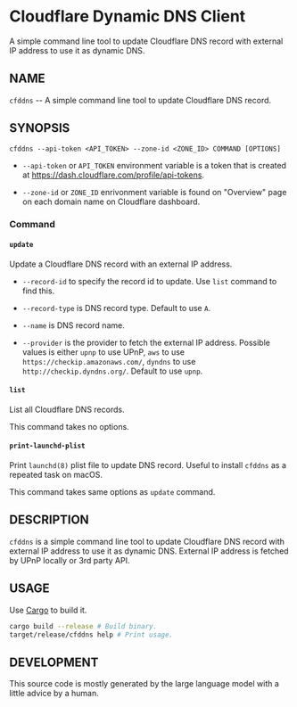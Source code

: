 Cloudflare Dynamic DNS Client
=============================

A simple command line tool to update Cloudflare DNS record with
external IP address to use it as dynamic DNS.

NAME
----

`cfddns` -- A simple command line tool to update Cloudflare DNS record.

SYNOPSIS
--------

```
cfddns --api-token <API_TOKEN> --zone-id <ZONE_ID> COMMAND [OPTIONS]
```

- `--api-token` or `API_TOKEN` environment variable is a token that is
  created at <https://dash.cloudflare.com/profile/api-tokens>.

- `--zone-id` or `ZONE_ID` enrivonment variable is found on "Overview"
  page on each domain name on Cloudflare dashboard.

### Command

#### `update`

Update a Cloudflare DNS record with an external IP address.

- `--record-id` to specify the record id to update. Use `list` command
  to find this.

- `--record-type` is DNS record type. Default to use `A`.

- `--name` is DNS record name.

- `--provider` is the provider to fetch the external IP address.
  Possible values is either
  `upnp` to use UPnP, `aws` to use `https://checkip.amazonaws.com/`,
  `dyndns` to use `http://checkip.dyndns.org/`.
  Default to use `upnp`.

#### `list`

List all Cloudflare DNS records.

This command takes no options.

#### `print-launchd-plist`

Print `launchd(8)` plist file to update DNS record. Useful to install `cfddns` as a repeated task on macOS.

This command takes same options as `update` command.

DESCRIPTION
-----------

`cfddns` is a simple command line tool to update Cloudflare DNS record
with external IP address to use it as dynamic DNS.
External IP address is fetched by UPnP locally or 3rd party API.


USAGE
-----

Use [Cargo](https://www.rust-lang.org/) to build it.

```bash
cargo build --release # Build binary.
target/release/cfddns help # Print usage.
```

DEVELOPMENT
-----------

This source code is mostly generated by the large language model with
a little advice by a human.
